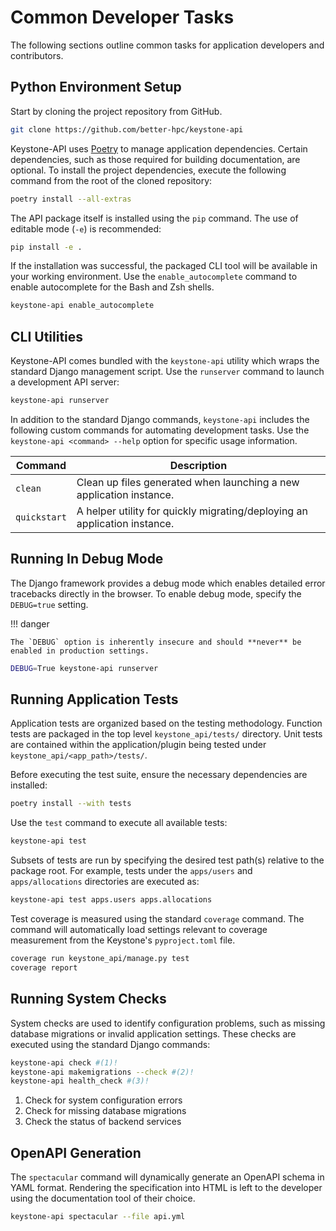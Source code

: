 # Common Developer Tasks

The following sections outline common tasks for application developers and contributors.

## Python Environment Setup

Start by cloning the project repository from GitHub.

```bash
git clone https://github.com/better-hpc/keystone-api
```

Keystone-API uses [Poetry](https://python-poetry.org/docs/) to manage application dependencies.
Certain dependencies, such as those required for building documentation, are optional.
To install the project dependencies, execute the following command from the root of the cloned repository:

```bash
poetry install --all-extras
```

The API package itself is installed using the `pip` command.
The use of editable mode (`-e`) is recommended:

```bash
pip install -e .
```

If the installation was successful, the packaged CLI tool will be available in your working environment.
Use the `enable_autocomplete` command to enable autocomplete for the Bash and Zsh shells.

```bash
keystone-api enable_autocomplete
```

## CLI Utilities

Keystone-API comes bundled with the `keystone-api` utility which wraps the standard Django management script.
Use the `runserver` command to launch a development API server:

```bash
keystone-api runserver
```

In addition to the standard Django commands, `keystone-api` includes the following custom commands for automating development tasks.
Use the `keystone-api <command> --help` option for specific usage information.

| Command                   | Description                                                                              |
|---------------------------|------------------------------------------------------------------------------------------|
| `clean`                   | Clean up files generated when launching a new application instance.                      |
| `quickstart`              | A helper utility for quickly migrating/deploying an application instance.                |

## Running In Debug Mode

The Django framework provides a debug mode which enables detailed error tracebacks directly in the browser.
To enable debug mode, specify the `DEBUG=true` setting.

!!! danger

    The `DEBUG` option is inherently insecure and should **never** be enabled in production settings.

```bash
DEBUG=True keystone-api runserver
```

## Running Application Tests

Application tests are organized based on the testing methodology.
Function tests are packaged in the top level `keystone_api/tests/` directory.
Unit tests are contained within the application/plugin being tested under `keystone_api/<app_path>/tests/`.

Before executing the test suite, ensure the necessary dependencies are installed:

```bash
poetry install --with tests
```

Use the `test` command to execute all available tests:

```bash
keystone-api test
```

Subsets of tests are run by specifying the desired test path(s) relative to the package root.
For example, tests under the `apps/users` and `apps/allocations` directories are executed as:

```bash
keystone-api test apps.users apps.allocations
```

Test coverage is measured using the standard `coverage` command.
The command will automatically load settings relevant to coverage measurement from the Keystone's `pyproject.toml` file.

```bash
coverage run keystone_api/manage.py test
coverage report
```

## Running System Checks

System checks are used to identify configuration problems, such as missing database migrations or invalid application settings.
These checks are executed using the standard Django commands:

```bash
keystone-api check #(1)! 
keystone-api makemigrations --check #(2)! 
keystone-api health_check #(3)! 
```

1. Check for system configuration errors
2. Check for missing database migrations
3. Check the status of backend services

## OpenAPI Generation

The `spectacular` command will dynamically generate an OpenAPI schema in YAML format.
Rendering the specification into HTML is left to the developer using the documentation tool of their choice.

```bash
keystone-api spectacular --file api.yml
```
